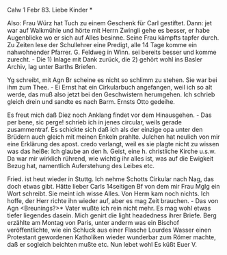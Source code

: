  Calw 1 Febr 83.
Liebe Kinder <Marie>*

Also: Frau Würz hat Tuch zu einem Geschenk für Carl gestiftet. Dann: jet war auf Walkmühle und hörte mit Herrn Zwingli gehe es besser, er habe Augenblicke wo er sich auf Alles besinne. Seine Frau kämpfts tapfer durch. Zu Zeiten lese der Schullehrer eine Predigt, alle 14 Tage komme ein nahwohnender Pfarrer. G. Feldweg in Winn. sei bereits besser und komme zurecht. - Die 1) Inlage mit Dank zurück, die 2) gehört wohl ins Basler Archiv, lag unter Barths Briefen.

Yg schreibt, mit Agn Br scheine es nicht so schlimm zu stehen. Sie war bei ihm zum Thee. - Ei Ernst hat ein Cirkularbuch angefangen, weil ich so alt werde, das muß also jetzt bei den Geschwistern herumgehen. Ich schrieb gleich drein und sandte es nach Barm. Ernsts Otto gedeihe.

Es freut mich daß Diez noch Anklang findet vor dem Hinausgehen. - Das per bene, sic perge! schrieb ich in jenes circular, weils gerade zusammentraf. Es schickte sich daß ich als der einzige opa unter den Brüdern auch gleich mit meinen Enkeln prahlte. Julchen hat neulich von mir eine Erklärung des apost. credo verlangt, weil es sie plagte nicht zu wissen was das heiße: Ich glaube an den h. Geist, eine h. christliche Kirche u.s.w. Da war mir wirklich rührend, wie wichtig ihr alles ist, was auf die Ewigkeit Bezug hat, namentlich Auferstehung des Leibes etc.

Fried. ist heut wieder in Stuttg. Ich nehme Schotts Cirkular nach Nag, das doch etwas gibt. Hätte lieber Carls 14seitigen Bf von dem mir Frau Mglg ein Wort schreibt. Sie meint ich wisse Alles. Von Herm kam noch nichts. Ich hoffe, der Herr richte ihn wieder auf, aber es mag Zeit brauchen. - Das von Agn <Breunings?>* Vater wußte ich rein nicht mehr. Es mag wohl etwas tiefer liegendes dasein. Mich genirt die light headedness ihrer Briefe. 
Berg erzählte am Montag von Paris, unter anderm was ein Bischof veröffentlichte, wie ein Schluck aus einer Flasche Lourdes Wasser einen Protestant gewordenen Katholiken wieder wunderbar zum Römer machte, daß er sogleich beichten mußte etc. Nun lebet wohl Es küßt
 Euer V.

